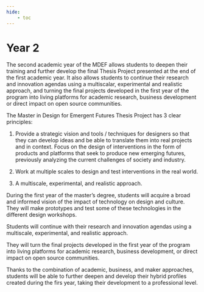 ```yaml
---
hide:
    - toc
---
```


# Year 2

The second academic year of the MDEF allows students to deepen their training and further develop the final Thesis Project presented at the end of the first academic year. It also allows students to continue their research and innovation agendas using a multiscalar, experimental and realistic approach, and turning the final projects developed in the first year of the program into living platforms for academic research, business development or direct impact on open source communities.

The Master in Design for Emergent Futures Thesis Project has 3 clear principles:

1. Provide a strategic vision and tools / techniques for designers so that they can develop ideas and be able to translate them into real projects and in context.
Focus on the design of interventions in the form of products and platforms that seek to produce new emerging futures, previously analyzing the current challenges of society and industry.

2. Work at multiple scales to design and test interventions in the real world.

3. A multiscale, experimental, and realistic approach.

During the first year of the master’s degree, students will acquire a broad and informed vision of the impact of technology on design and culture. They will make prototypes and test some of these technologies in the different design workshops.

Students will continue with their research and innovation agendas using a multiscale, experimental, and realistic approach.

They will turn the final projects developed in the first year of the program into living platforms for academic research, business development, or direct impact on open source communities.

Thanks to the combination of academic, business, and maker approaches, students will be able to further deepen and develop their hybrid profiles created during the firs year, taking their development to a professional level.